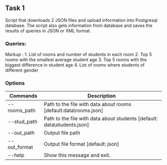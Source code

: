## Task 1 ##

Script that downloads 2 JSON files and upload information into Postgresql database.
The script also gets information from database and saves the results of queries in JSON or XML format.

### Queries: ###
 Markup : 1. List of rooms and number of students in each room
          2. Top 5 rooms with the smallest average student age
          3. Top 5 rooms with the biggest difference in student age
          4. List of rooms where students of different gender

### Options ###

Commands      | Description
------------- | -------------
--rooms_path  | Path to the file with data about rooms  [default:data\rooms.json]
--stud_path   | Path to the file with data about students [default: data\students.json]
--out_path    | Output file path
--out_format  | Output file format  [default: json]
--help        | Show this message and exit.
